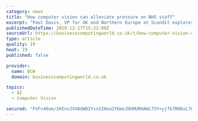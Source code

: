 ```yaml
---
category: news
title: "How computer vision can alleviate pressure on NHS staff"
excerpt: "Paul Davis, VP for UK and Northern Europe at Scandit explores how computer vision and augmented reality are improving patient care and removing the need for the NHS to commit to largescale technology investments. This is a companion discussion topic for ..."
publishedDateTime: 2019-12-17T15:22:00Z
sourceUrl: https://businesscomputingworld.co.uk/t/how-computer-vision-can-alleviate-pressure-on-nhs-staff/209028
type: article
quality: 19
heat: 19
published: false

provider:
  name: BCW
  domain: businesscomputingworld.co.uk

topics:
  - AI
  - Computer Vision

secured: "FVFv46om/IHInvJVUAdW8IYvs5IHoa2Y6moJHUMURHAWi75Y+yjfk7RH6xL70odW3Xr8aAsH6EHfNV+/BuuLkwUUzJ7JfEUMC52tuwols0lySXKeTJhhr6d4ATdHB3bc5Rwm6rDlj+g4XyzYRtbN9vhoQKEvqq0FG9bE6L49rNy0xDYCmtPT0laQGkXdGTOvysfb71k5y5/xrJEeda1CL5iuJ/dbv58OAlcUgNc0a+de/ITHFvBHQ7P/fMOtApWag66EXcBajMNxriVWy9uNo9r6MNx1jA2zXCNz+KOho44=;LUtphEtznhpiopIzDS5Vfw=="
---
```


